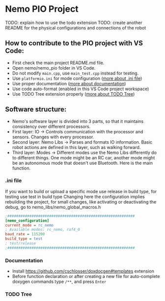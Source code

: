 # Nemo PIO Project
TODO: explain how to use the todo extension
TODO: create another README for the physical configurations and connections of the robot

## How to contribute to the PIO project with VS Code:
* First check the main project README.md file.
* Open nemo/nemo_pio folder in VS Code.
* Do not modify `main.cpp`, use `main_test.cpp` instead for testing.
* Use `platformio.ini` for mode configuration ([more about .ini file](###-.ini-file))
* Use proper documentation ([more about documentation](###-.documentation))
* Use code auto-format (enabled in this VS Code project workspace)
* Use TODO Tree extension properly ([more about TODO Tree](###-.todo-tree))

## Software structure:
* Nemo's software layer is divided into 3 parts, so that it maintains consistency over different processors.
* First layer: IO -> Controls communication with the processor and sensors. Changes with every processor. 
* Second layer: Nemo Libs -> Parses and formats IO information. Basic robot actions are defined in this layer, such as walking forward.
* Third layer: Modes -> Different modes use the Nemo Libs differently do to different things. One mode might be an RC car, another mode might be an autonomous mode that doesn't use Bluetooth. Here is the main function.

### .ini file
If you want to build or upload a specific mode use
release in build type, for testing use test in build type
Changing here the configuration implies rebuilding the
project, for small changes, like activating
or deactivating the debug, go to 
nemo_libs/nemo_global_macros.h

```ini
;##########################################################
[nemo_configuration]
current_mode = rc_nemo
; Available modes: rc_nemo, raf4_0
baud_rate = 115200
build_type = test
; test/release
;##########################################################
```
### Documentation
* Install https://github.com/cschlosser/doxdocgen#templates extension
* Before function declaration or after creating a new file for auto-complete doxygen commands type `/**`, and press `Enter`

### TODO Tree